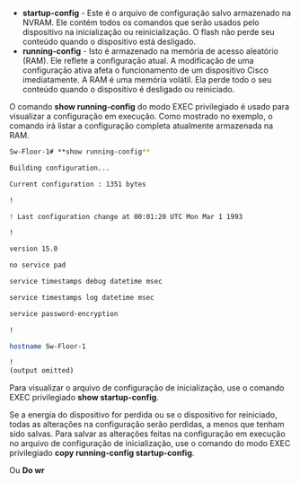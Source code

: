 
- **startup-config** - Este é o arquivo de configuração salvo armazenado na NVRAM. Ele contém todos os comandos que serão usados pelo dispositivo na inicialização ou reinicialização. O flash não perde seu conteúdo quando o dispositivo está desligado.
- **running-config** - Isto é armazenado na memória de acesso aleatório (RAM). Ele reflete a configuração atual. A modificação de uma configuração ativa afeta o funcionamento de um dispositivo Cisco imediatamente. A RAM é uma memória volátil. Ela perde todo o seu conteúdo quando o dispositivo é desligado ou reiniciado.

O comando **show running-config** do modo EXEC privilegiado é usado para visualizar a configuração em execução. Como mostrado no exemplo, o comando irá listar a configuração completa atualmente armazenada na RAM.

```sh
Sw-Floor-1# **show running-config**

Building configuration...

Current configuration : 1351 bytes

!

! Last configuration change at 00:01:20 UTC Mon Mar 1 1993

!

version 15.0

no service pad

service timestamps debug datetime msec

service timestamps log datetime msec

service password-encryption

!

hostname Sw-Floor-1

!
(output omitted)
```

Para visualizar o arquivo de configuração de inicialização, use o comando EXEC privilegiado **show startup-config**.

Se a energia do dispositivo for perdida ou se o dispositivo for reiniciado, todas as alterações na configuração serão perdidas, a menos que tenham sido salvas. Para salvar as alterações feitas na configuração em execução no arquivo de configuração de inicialização, use o comando do modo EXEC privilegiado **copy running-config startup-config**.

Ou **Do wr**
